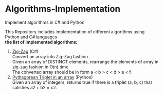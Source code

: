 # Algorithms-Implementation
Implement algorithms in C# and Python


<p>
<div>This Repository includes implementation of different algorithms using Python and C# languages </div>
<div>
<b>the list of implemented algorithms:</b>
<ol>
  <li>
  <div><a href="https://github.com/zahra-karami/Algorithms-Implementation/blob/master/ZigZag.cs">Zig-Zag</a> (C#)</div>
  <div>Convert an array into Zig-Zag fashion .</br>
  Given an array of DISTINCT elements, rearrange the elements of array in zig-zag fashion in O(n) time.</br>
  The converted array should be in form a < b > c < d > e < f.
  </div>
  </li>
  <li>
 <a href="https://github.com/zahra-karami/Algorithms-Implementation/blob/master/PythonAlgorithms/isTriplet.py">Pythagorean Triplet in an array</a> (Python)
 </br>
  Given an array of integers, returns true if there is a triplet (a, b, c) that satisfies a2 + b2 = c2.
  </li>
</ol>  

</div>
</p>
